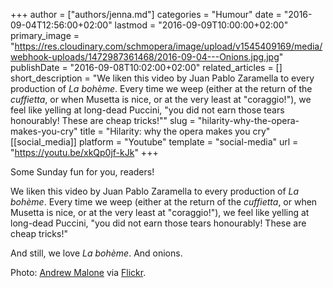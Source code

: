 +++
author = ["authors/jenna.md"]
categories = "Humour"
date = "2016-09-04T12:56:00+02:00"
lastmod = "2016-09-09T10:00:00+02:00"
primary_image = "https://res.cloudinary.com/schmopera/image/upload/v1545409169/media/webhook-uploads/1472987361468/2016-09-04---Onions.jpg.jpg"
publishDate = "2016-09-08T10:02:00+02:00"
related_articles = []
short_description = "We liken this video by Juan Pablo Zaramella to every production of *La bohème*. Every time we weep (either at the return of the *cuffietta*, or when Musetta is nice, or at the very least at &quot;coraggio!&quot;), we feel like yelling at long-dead Puccini, &quot;you did not earn those tears honourably! These are cheap tricks!&quot;"
slug = "hilarity-why-the-opera-makes-you-cry"
title = "Hilarity: why the opera makes you cry"
[[social_media]]
platform = "Youtube"
template = "social-media"
url = "https://youtu.be/xkQp0jf-kJk"
+++

Some Sunday fun for you, readers!

We liken this video by Juan Pablo Zaramella to every production of *La bohème*. Every time we weep (either at the return of the *cuffietta*, or when Musetta is nice, or at the very least at "coraggio!"), we feel like yelling at long-dead Puccini, "you did not earn those tears honourably! These are cheap tricks!"

And still, we love *La bohème*. And onions.

Photo: [Andrew Malone](https://www.flickr.com/photos/andrewmalone/) via [Flickr](https://creativecommons.org/licenses/by/2.0/).
